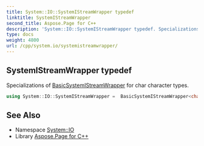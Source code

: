 ```yaml
---
title: System::IO::SystemIStreamWrapper typedef
linktitle: SystemIStreamWrapper
second_title: Aspose.Page for C++
description: 'System::IO::SystemIStreamWrapper typedef. Specializations of BasicSystemIStreamWrapper for char character types in C++.'
type: docs
weight: 4800
url: /cpp/system.io/systemistreamwrapper/
---
```

## SystemIStreamWrapper typedef


Specializations of [BasicSystemIStreamWrapper](../basicsystemistreamwrapper/) for char character types.

```cpp
using System::IO::SystemIStreamWrapper =  BasicSystemIStreamWrapper<char, std::char_traits<char>>
```

## See Also

* Namespace [System::IO](../)
* Library [Aspose.Page for C++](../../)
